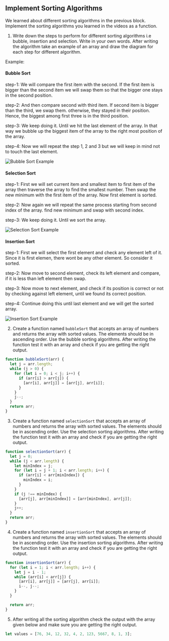 ## Implement Sorting Algorithms

We learned about different sorting algorithms in the previous block. Implement the sorting algorithms you learned in the videos as a function.

1. Write down the steps to perform for different sorting algorithms i.e bubble, insertion and selection. Write in your own words. After writing the algorithm take an example of an array and draw the diagram for each step for different algorithm.

Example:

#### Bubble Sort

step-1: We will compare the first item with the second. If the first item is bigger than the second item we will swap them so that the bigger one stays in the second position.

step-2: And then compare second with third item. If second item is bigger than the third, we swap them. otherwise, they stayed in their position. Hence, the biggest among first three is in the third position.

step-3: We keep doing it. Until we hit the last element of the array. In that way we bubble up the biggest item of the array to the right most position of the array.

step-4: Now we will repeat the step 1, 2 and 3 but we will keep in mind not to touch the last element.

![Bubble Sort Example](./bubble.png)

<!-- You answer -->

#### Selection Sort

step-1: First we will set current item and smallest item to first item of the array then traverse the array to find the smallest number. Then swap the new minimum with the first item of the array. Now first element is sorted.

step-2: Now again we will repeat the same process starting from second index of the array. find new minimum and swap with second index.

step-3: We keep doing it. Until we sort the array.

![Selection Sort Example](./selection.png)

#### Insertion Sort

step-1: First we will select the first element and check any element left of it. Since it is first elemen, there wont be any other element. So consider it sorted.

step-2: Now move to second element, check its left element and compare, if it is less than left element then swap.

step-3: Now move to next element, and check if its position is correct or not by checking against left element, until we found its correct position.

step-4: Continue doing this until last element and we will get the sorted array.

![Insertion Sort Example](./insertion.png)

2. Create a function named `bubbleSort` that accepts an array of numbers and returns the array with sorted values. The elements should be in ascending order. Use the bubble sorting algorithms. After writing the function test it with an array and check if you are getting the right output.

```js
function bubbleSort(arr) {
  let j = arr.length;
  while (j > 0) {
    for (let i = 0; i < j; i++) {
      if (arr[i] > arr[j]) {
        [arr[i], arr[j]] = [arr[j], arr[i]];
      }
    }
    j--;
  }
  return arr;
}
```

3. Create a function named `selectionSort` that accepts an array of numbers and returns the array with sorted values. The elements should be in ascending order. Use the selection sorting algorithms. After writing the function test it with an array and check if you are getting the right output.

```js
function selectionSort(arr) {
  let j = 0;
  while (j < arr.length) {
    let minIndex = j;
    for (let i = j + 1; i < arr.length; i++) {
      if (arr[i] < arr[minIndex]) {
        minIndex = i;
      }
    }
    if (j !== minIndex) {
      [arr[j], arr[minIndex]] = [arr[minIndex], arr[j]];
    }
    j++;
  }
  return arr;
}
```

4. Create a function named `insertionSort` that accepts an array of numbers and returns the array with sorted values. The elements should be in ascending order. Use the insertion sorting algorithms. After writing the function test it with an array and check if you are getting the right output.

```js
function insertionSort(arr) {
  for (let i = 1; i < arr.length; i++) {
    let j = i - 1;
    while (arr[i] < arr[j]) {
      [arr[i], arr[j]] = [arr[j], arr[i]];
      i--, j--;
    }
  }

  return arr;
}
```

5. After writing all the sorting algorithm check the output with the array given below and make sure you are getting the right output.

```js
let values = [76, 34, 12, 32, 4, 2, 123, 5667, 8, 1, 3];
```
